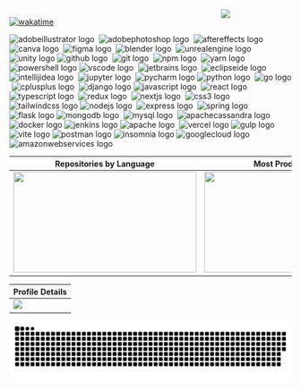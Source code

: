 <img width="25%" align="right" src="https://private-user-images.githubusercontent.com/109866105/389124433-4f8e4ca3-d092-4302-87b0-d79d7f86b040.png?jwt=eyJhbGciOiJIUzI1NiIsInR5cCI6IkpXVCJ9.eyJpc3MiOiJnaXRodWIuY29tIiwiYXVkIjoicmF3LmdpdGh1YnVzZXJjb250ZW50LmNvbSIsImtleSI6ImtleTUiLCJleHAiOjE3MzIzMTQ4NzAsIm5iZiI6MTczMjMxNDU3MCwicGF0aCI6Ii8xMDk4NjYxMDUvMzg5MTI0NDMzLTRmOGU0Y2EzLWQwOTItNDMwMi04N2IwLWQ3OWQ3Zjg2YjA0MC5wbmc_WC1BbXotQWxnb3JpdGhtPUFXUzQtSE1BQy1TSEEyNTYmWC1BbXotQ3JlZGVudGlhbD1BS0lBVkNPRFlMU0E1M1BRSzRaQSUyRjIwMjQxMTIyJTJGdXMtZWFzdC0xJTJGczMlMkZhd3M0X3JlcXVlc3QmWC1BbXotRGF0ZT0yMDI0MTEyMlQyMjI5MzBaJlgtQW16LUV4cGlyZXM9MzAwJlgtQW16LVNpZ25hdHVyZT05ZGUzMTYxMTg1M2E5NTc2MzZjNjNmNzBiNzM4NGZkODgyOTQ5OWY3YTU5NGZkZmIxMWRiN2RkNzZjZjE0YjFmJlgtQW16LVNpZ25lZEhlYWRlcnM9aG9zdCJ9.f4_YGPbbFOzm_IpkOkvGD5f1rkDKgM2IBpfExdKsodU" />

[![wakatime](https://wakatime.com/badge/user/6d6db147-2dcb-4258-9a9c-df9f3613a25a.svg?style=for-the-badge)](https://wakatime.com/@6d6db147-2dcb-4258-9a9c-df9f3613a25a)


<!----

```javascript
const V = {
  pronouns: ["she" | "her"],
  location: "São Paulo, Brazil",
  languages: ["Portuguese", "English", "Français",]

  
  code: [Javascript, Typescript, Python, C++, Java, Go],
  tools: [React, Redux, Node, Express.js, DJango, Flask,
          Jest, MySQL, MongoDB,  Docker],
  architecture: ["microservices", "event-driven", "design system"],
 
  interests: ["arts", "retro & high-technology ", "space", "games", "pets"],
  hobbies: ["playing guitar", "learning new languages", "traveling"],

techCommunities: {
                        Embassador: "Women Techmakers - Google ",
                        Member:  "GDG - Google Developer Groups",
                                 "Women Techmakers", "PyLadies", 
                                 "Tech Ladies", "Django Girls",
                      },
}
```
<----->
<!--badges--->

<!--design-->
<div align="left">
<p align="center"> </p>
  <img src="https://img.shields.io/badge/Adobe Illustrator-FF9A00?logo=adobeillustrator&logoColor=black&style=for-the-badge" height="20" alt="adobeillustrator logo"  />
    <img width="" />  <img src="https://img.shields.io/badge/Adobe Photoshop-31A8FF?logo=adobephotoshop&logoColor=black&style=for-the-badge" height="20" alt="adobephotoshop logo"  />
    <img width="" />  <img src="https://img.shields.io/badge/Adobe After Effects-9999FF?logo=adobeaftereffects&logoColor=black&style=for-the-badge" height="20" alt="aftereffects logo"  />
    <img width="" />  <img src="https://img.shields.io/badge/Canva-00C4CC?logo=canva&logoColor=black&style=for-the-badge" height="20" alt="canva logo"  />
    <img width="" />  <img src="https://img.shields.io/badge/Figma-F24E1E?logo=figma&logoColor=white&style=for-the-badge" height="20" alt="figma logo"  />
    <img width="" />  <img src="https://img.shields.io/badge/Blender-F5792A?logo=blender&logoColor=black&style=for-the-badge" height="20" alt="blender logo"  />
    <img width="" />  <img src="https://img.shields.io/badge/Unreal Engine-0E1128?logo=unrealengine&logoColor=white&style=for-the-badge" height="20" alt="unrealengine logo"  />
    <img width="" />  <img src="https://img.shields.io/badge/Unity-FFFFFF?logo=unity&logoColor=black&style=for-the-badge" height="20" alt="unity logo"  />
<!--versionamento-->
  <img src="https://img.shields.io/badge/GitHub-181717?logo=github&logoColor=white&style=for-the-badge" height="20" alt="github logo"  />
    <img width="" />  <img src="https://img.shields.io/badge/Git-F05032?logo=git&logoColor=white&style=for-the-badge" height="20" alt="git logo"  />
    <img width="" />  <img src="https://img.shields.io/badge/npm-CB3837?logo=npm&logoColor=white&style=for-the-badge" height="20" alt="npm logo"  />
    <img width="" />  <img src="https://img.shields.io/badge/Yarn-2C8EBB?logo=yarn&logoColor=white&style=for-the-badge" height="20" alt="yarn logo"  />
    <img width="" />  <img src="https://img.shields.io/badge/PowerShell-5391FE?logo=powershell&logoColor=black&style=for-the-badge" height="20" alt="powershell logo"  />  
<!--software de desenvolvimento-->
  <img src="https://img.shields.io/badge/Visual Studio Code-007ACC?logo=visualstudiocode&logoColor=white&style=for-the-badge" height="20" alt="vscode logo"  />
    <img width="" />  <img src="https://img.shields.io/badge/JetBrains-000000?logo=jetbrains&logoColor=white&style=for-the-badge" height="20" alt="jetbrains logo"  />
    <img width="" />  <img src="https://img.shields.io/badge/Eclipse IDE-2C2255?logo=eclipseide&logoColor=white&style=for-the-badge" height="20" alt="eclipseide logo"  />
    <img width="" />  <img src="https://img.shields.io/badge/IntelliJ IDEA-000000?logo=intellijidea&logoColor=white&style=for-the-badge" height="20" alt="intellijidea logo"  />
    <img width="" />  <img src="https://img.shields.io/badge/Jupyter-F37626?logo=jupyter&logoColor=black&style=for-the-badge" height="20" alt="jupyter logo"  />
    <img width="" />  <img src="https://img.shields.io/badge/PyCharm-000000?logo=pycharm&logoColor=white&style=for-the-badge" height="20" alt="pycharm logo"  />  
<!-- Languages-->
  <img src="https://img.shields.io/badge/Python-3776AB?logo=python&logoColor=white&style=for-the-badge" height="20" alt="python logo"  />
    <img width="" />  <img src="https://img.shields.io/badge/Go-00ADD8?logo=go&logoColor=white&style=for-the-badge" height="20" alt="go logo"  />
    <img width="" />  <img src="https://img.shields.io/badge/C++-00599C?logo=cplusplus&logoColor=white&style=for-the-badge" height="20" alt="cplusplus logo"  />
    <img width="" />  <img src="https://img.shields.io/badge/Django-092E20?logo=django&logoColor=white&style=for-the-badge" height="20" alt="django logo"  />
<!--front-end-->
  <img src="https://img.shields.io/badge/JavaScript-F7DF1E?logo=javascript&logoColor=black&style=for-the-badge" height="20" alt="javascript logo"  />
    <img width="" />  <img src="https://img.shields.io/badge/React-61DAFB?logo=react&logoColor=black&style=for-the-badge" height="20" alt="react logo"  />
    <img width="" />  <img src="https://img.shields.io/badge/TypeScript-3178C6?logo=typescript&logoColor=white&style=for-the-badge" height="20" alt="typescript logo"  />
    <img width="" />  <img src="https://img.shields.io/badge/Redux-764ABC?logo=redux&logoColor=white&style=for-the-badge" height="20" alt="redux logo"  />
    <img width="" />  <img src="https://img.shields.io/badge/Next.js-000000?logo=nextdotjs&logoColor=white&style=for-the-badge" height="20" alt="nextjs logo"  />
    <img width="" />  <img src="https://img.shields.io/badge/CSS3-1572B6?logo=css3&logoColor=white&style=for-the-badge" height="20" alt="css3 logo"  />
    <img width="" />  <img src="https://img.shields.io/badge/Tailwind CSS-06B6D4?logo=tailwindcss&logoColor=black&style=for-the-badge" height="20" alt="tailwindcss logo"  />
<!-- frameworks back-end-->
  <img src="https://img.shields.io/badge/Node.js-339933?logo=nodedotjs&logoColor=white&style=for-the-badge" height="20" alt="nodejs logo"  />
    <img width="" />  <img src="https://img.shields.io/badge/Express-000000?logo=express&logoColor=white&style=for-the-badge" height="20" alt="express logo"  />
    <img width="" />  <img src="https://img.shields.io/badge/Spring-6DB33F?logo=spring&logoColor=black&style=for-the-badge" height="20" alt="spring logo"  />
    <img width="" />  <img src="https://img.shields.io/badge/Flask-000000?logo=flask&logoColor=white&style=for-the-badge" height="20" alt="flask logo"  />
<!--data base-->
  <img src="https://img.shields.io/badge/MongoDB-47A248?logo=mongodb&logoColor=white&style=for-the-badge" height="20" alt="mongodb logo"  />
    <img width="" />  <img src="https://img.shields.io/badge/MySQL-4479A1?logo=mysql&logoColor=white&style=for-the-badge" height="20" alt="mysql logo"  />
    <img width="" />  <img src="https://img.shields.io/badge/Apache Cassandra-1287B1?logo=apachecassandra&logoColor=white&style=for-the-badge" height="20" alt="apachecassandra logo"  />
<!---->
  <img src="https://img.shields.io/badge/Docker-2496ED?logo=docker&logoColor=white&style=for-the-badge" height="20" alt="docker logo"  />
<!--testes-->
  <img src="https://img.shields.io/badge/Jenkins-D24939?logo=jenkins&logoColor=white&style=for-the-badge" height="20" alt="jenkins logo"  />
<!--servidores-->
  <img src="https://img.shields.io/badge/Apache-D22128?logo=apache&logoColor=white&style=for-the-badge" height="20" alt="apache logo"  />
    <img width="" />  <img src="https://img.shields.io/badge/Vercel-000000?logo=vercel&logoColor=white&style=for-the-badge" height="20" alt="vercel logo"  />
<!--deploy-->
  <img src="https://img.shields.io/badge/gulp-CF4647?logo=gulp&logoColor=white&style=for-the-badge" height="20" alt="gulp logo"  />
    <img width="" />  <img src="https://img.shields.io/badge/Vite-646CFF?logo=vite&logoColor=white&style=for-the-badge" height="20" alt="vite logo"  />
<!---->
  <img src="https://img.shields.io/badge/Postman-FF6C37?logo=postman&logoColor=black&style=for-the-badge" height="20" alt="postman logo"  />
    <img src="https://img.shields.io/badge/insomnia-purple?logo=insomnia&logoColor=black&style=for-the-badge" height="20" alt="insomnia logo"  />
<!--cloud-->
  <img src="https://img.shields.io/badge/Google Cloud-4285F4?logo=googlecloud&logoColor=white&style=for-the-badge" height="20" alt="googlecloud logo"  />
    <img width="" />  <img src="https://img.shields.io/badge/Amazon AWS-232F3E?logo=amazonaws&logoColor=white&style=for-the-badge" height="20" alt="amazonwebservices logo"  />
</div>







<!--Stats table -->
| Repositories by Language | Most Productive Time | Most Committed Language |
|---------------------------|----------------------|--------------------------|
| <img width="327" height="180em" src="http://github-profile-summary-cards.vercel.app/api/cards/repos-per-language?username=pfrsch&theme=apprentice"> | <img width="327" height="180em" src="http://github-profile-summary-cards.vercel.app/api/cards/productive-time?username=pfrsch&theme=apprentice"> | <img width="327" height="180em" src="http://github-profile-summary-cards.vercel.app/api/cards/most-commit-language?username=pfrsch&theme=apprentice"> |

| **Profile Details**                                                                                                 |
|--------------------------------------------------------------------------------------------------------------------|
| <img width="981px" height="" src="http://github-profile-summary-cards.vercel.app/api/cards/profile-details?username=pfrsch&theme=apprentice"> |

<!--Stats --
<div align="">
<!-- repos-per-language --
   <img width="327" height="180em" src="http://github-profile-summary-cards.vercel.app/api/cards/repos-per-language?username=pfrsch&theme=apprentice">
<!-- productive-time --
   <img width="327" height="180em" src="http://github-profile-summary-cards.vercel.app/api/cards/productive-time?username=pfrsch&theme=apprentice">
<!-- most-commit-language --
   <img width="327" height="180em" src="http://github-profile-summary-cards.vercel.app/api/cards/most-commit-language?username=pfrsch&theme=apprentice">
 <!-- profile-details --
   <img width="900px" src="http://github-profile-summary-cards.vercel.app/api/cards/profile-details?username=pfrsch&theme=apprentice">
 </div>


<!-- Studies -->

<!--Projects--
<div align="" width"10%">
  <a href="https://github.com/pfrsch/cipherun">
    <img align="" width="40%" src="https://github-readme-stats.vercel.app/api/pin/?username=pfrsch&repo=cipherun" />
  </a>
  <a href="https://github.com/pfrsch/cipherun">
    <img align="" width="40%"  src="https://github-readme-stats.vercel.app/api/pin/?username=pfrsch&repo=cipherun" />
  </a>
</div>



<!-- snake -->
<img src="https://raw.githubusercontent.com/pfrsch/pfrsch/output/snake.svg" alt="Snake animation" />

###

